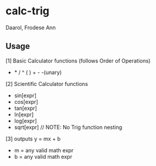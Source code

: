 # calc-trig
Daarol, Frodese Ann 

## Usage
[1] Basic Calculator functions (follows Order of Operations)
  * \* / ^ ( ) + - -(unary)
 
[2] Scientific Calculator functions
  * sin[expr]<br />
  * cos[expr]<br />
  * tan[expr]<br />
  * ln[expr]<br />
  * log[expr]<br />
  * sqrt[expr] // NOTE: No Trig function nesting
  
[3] outputs y = mx + b
   *  m = any valid math expr
   *  b = any valid math expr
  
